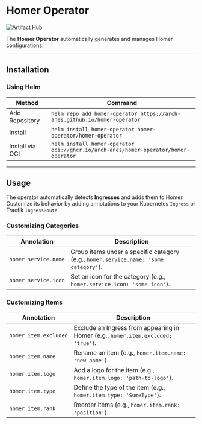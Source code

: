 # Homer Operator

[![Artifact Hub](https://img.shields.io/endpoint?url=https://artifacthub.io/badge/repository/homer-operator)](https://artifacthub.io/packages/search?repo=homer-operator)

The **Homer Operator** automatically generates and manages Homer configurations. 

---

## Installation

### Using Helm

| **Method**       | **Command**                                                                                   |
|------------------|-----------------------------------------------------------------------------------------------|
| Add Repository   | `helm repo add homer-operator https://arch-anes.github.io/homer-operator`                     |
| Install          | `helm install homer-operator homer-operator/homer-operator`                                   |
| Install via OCI  | `helm install homer-operator oci://ghcr.io/arch-anes/homer-operator/homer-operator`           |

---

## Usage

The operator automatically detects **Ingresses** and adds them to Homer. Customize its behavior by adding annotations to your Kubernetes `Ingress` or Traefik `IngressRoute`.

### Customizing Categories

| **Annotation**               | **Description**                                                                      |
|------------------------------|--------------------------------------------------------------------------------------|
| `homer.service.name`         | Group items under a specific category (e.g., `homer.service.name: 'some category'`). |
| `homer.service.icon`         | Set an icon for the category (e.g., `homer.service.icon: 'some icon'`).              |

### Customizing Items

| **Annotation**               | **Description**                                                                   |
|------------------------------|-----------------------------------------------------------------------------------|
| `homer.item.excluded`        | Exclude an Ingress from appearing in Homer (e.g., `homer.item.excluded: 'true'`). |
| `homer.item.name`            | Rename an item (e.g., `homer.item.name: 'new name'`).                             |
| `homer.item.logo`            | Add a logo for the item (e.g., `homer.item.logo: 'path-to-logo'`).                |
| `homer.item.type`            | Define the type of the item (e.g., `homer.item.type: 'SomeType'`).                |
| `homer.item.rank`            | Reorder items (e.g., `homer.item.rank: 'position'`).                              |
